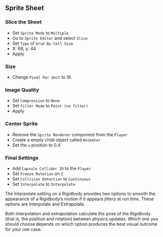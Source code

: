 ## Sprite Sheet

### Slice the Sheet

- Set `Sprite Mode` to `Multiple`
- Go to `Sprite Editor` and select `Slice`
- Set `Type` of `Grid By Cell Size`
- X: 69, y: 44
- Apply

### Size

- Change `Pixel Per Unit` to 16

### Image Quality

- Set `Compression` to `None`
- Set `Filter Mode` to `Point (no filter)`
- Apply

### Center Sprite

- Remove the `Sprite Renderer` component from the `Player`
- Create a empty child object called `Animator`
- Set the `x` position to 0.4

### Final Settings

- Add `Capsule Collider 2D` to the `Player`
- Set `Freeze Rotation` on `Z`
- Set `Collision Detection` to `Continuous`
- Set `Interpolate` to `Interpolate`

The Interpolate setting on a Rigidbody provides two options to smooth the appearance of a Rigidbody’s motion if it appears jittery at run time. These options are Interpolate and Extrapolate.

Both interpolation and extrapolation calculate the pose of the Rigidbody (that is, the position and rotation) between physics updates. Which one you should choose depends on which option produces the best visual outcome for your use case.
